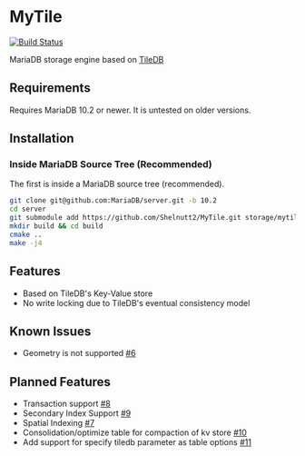 # MyTile

[![Build Status](https://travis-ci.org/Shelnutt2/MyTile.svg?branch=master)](https://travis-ci.org/Shelnutt2/MyTile)

MariaDB storage engine based on [TileDB](https://tiledb.io/)

## Requirements

Requires MariaDB 10.2 or newer. It is untested on older versions.

## Installation

### Inside MariaDB Source Tree (Recommended)
The first is inside a MariaDB source tree (recommended).

```bash
git clone git@github.com:MariaDB/server.git -b 10.2
cd server
git submodule add https://github.com/Shelnutt2/MyTile.git storage/mytile
mkdir build && cd build
cmake ..
make -j4
```

## Features

- Based on TileDB's Key-Value store
- No write locking due to TileDB's eventual consistency model

## Known Issues

- Geometry is not supported [#6](https://github.com/Shelnutt2/MyTile/issues/6)

## Planned Features
- Transaction support [#8](https://github.com/Shelnutt2/MyTile/issues/8)
- Secondary Index Support [#9](https://github.com/Shelnutt2/MyTile/issues/9)
- Spatial Indexing [#7](https://github.com/Shelnutt2/MyTile/issues/7)
- Consolidation/optimize table for compaction of kv store [#10](https://github.com/Shelnutt2/MyTile/issues/10)
- Add support for specify tiledb parameter as table options [#11](https://github.com/Shelnutt2/MyTile/issues/11)


